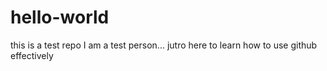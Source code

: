 # hello-world
this is a test repo
I am a test person... jutro here to learn how to use github effectively
